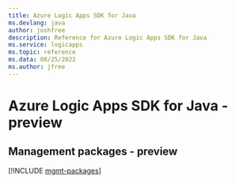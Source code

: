 ```yaml
---
title: Azure Logic Apps SDK for Java
ms.devlang: java
author: joshfree
description: Reference for Azure Logic Apps SDK for Java
ms.service: logicapps
ms.topic: reference
ms.data: 08/25/2022
ms.author: jfree
---
```

# Azure Logic Apps SDK for Java - preview

## Management packages - preview
[!INCLUDE [mgmt-packages](logic-apps-mgmt-index.md)]